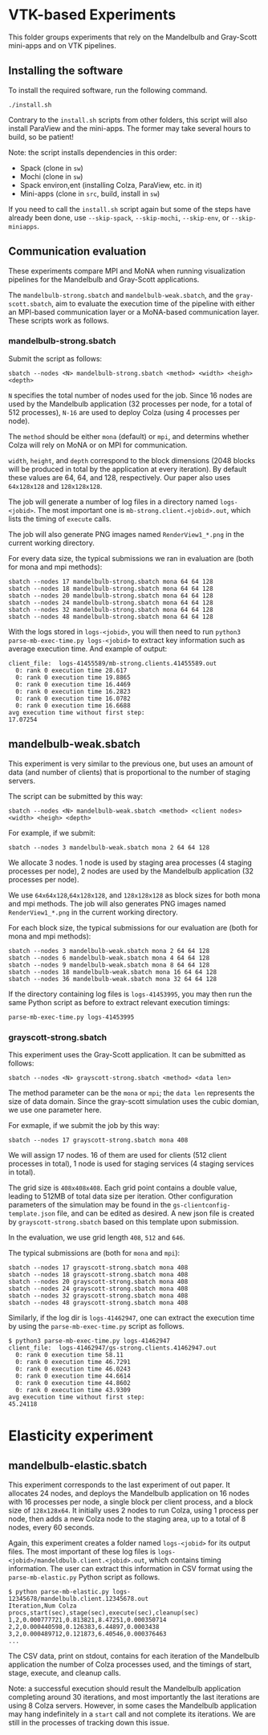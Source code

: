 # VTK-based Experiments

This folder groups experiments that rely on the
Mandelbulb and Gray-Scott mini-apps and on VTK
pipelines.

## Installing the software

To install the required software, run the following command.

```
./install.sh
```

Contrary to the `install.sh` scripts from other folders,
this script will also install ParaView and the mini-apps.
The former may take several hours to build, so be patient!

Note: the script installs dependencies in this order:
- Spack (clone in `sw`)
- Mochi (clone in `sw`)
- Spack environ,ent (installing Colza, ParaView, etc. in it)
- Mini-apps (clone in `src`, build, install in `sw`)

If you need to call the `install.sh` script again but some
of the steps have already been done, use
`--skip-spack`, `--skip-mochi`, `--skip-env`, or `--skip-miniapps`.

## Communication evaluation

These experiments compare MPI and MoNA when running visualization
pipelines for the Mandelbulb and Gray-Scott applications.

The `mandelbulb-strong.sbatch` and `mandelbulb-weak.sbatch`,
and the `gray-scott.sbatch`, aim to evaluate the execution
time of the pipeline with either an MPI-based communication
layer or a MoNA-based communication layer. These scripts
work as follows.

### mandelbulb-strong.sbatch

Submit the script as follows:

```
sbatch --nodes <N> mandelbulb-strong.sbatch <method> <width> <heigh> <depth>
```

`N` specifies the total number of nodes used for the job.
Since 16 nodes are used by the Mandelbulb application
(32 processes per node, for a total of 512 processes), `N-16`
are used to deploy Colza (using 4 processes per node).

The `method` should be either `mona` (default) or `mpi`,
and determins whether Colza will rely on MoNA or on MPI
for communication.

`width`, `height`, and `depth` correspond to the block dimensions
(2048 blocks will be produced in total by the application at
 every iteration). By default these values are 64, 64, and 128,
respectively. Our paper also uses `64x128x128` and `128x128x128`.

The job will generate a number of log files in a directory named `logs-<jobid>`.
The most important one is `mb-strong.client.<jobid>.out`, which lists
the timing of `execute` calls.

The job will also generate PNG images named `RenderView1_*.png` in the
current working directory.

For every data size, the typical submissions we ran in evaluation
are (both for mona and mpi methods):

```
sbatch --nodes 17 mandelbulb-strong.sbatch mona 64 64 128
sbatch --nodes 18 mandelbulb-strong.sbatch mona 64 64 128
sbatch --nodes 20 mandelbulb-strong.sbatch mona 64 64 128
sbatch --nodes 24 mandelbulb-strong.sbatch mona 64 64 128
sbatch --nodes 32 mandelbulb-strong.sbatch mona 64 64 128
sbatch --nodes 48 mandelbulb-strong.sbatch mona 64 64 128
```

With the logs stored in `logs-<jobid>`, you will then need to run
`python3 parse-mb-exec-time.py logs-<jobid>` to extract key information
such as average execution time. And example of output:

```
client_file:  logs-41455589/mb-strong.clients.41455589.out
  0: rank 0 execution time 28.617
  0: rank 0 execution time 19.8865
  0: rank 0 execution time 16.4469
  0: rank 0 execution time 16.2823
  0: rank 0 execution time 16.0782
  0: rank 0 execution time 16.6688
avg execution time without first step:
17.07254
```

## mandelbulb-weak.sbatch

This experiment is very similar to the previous one, but uses
an amount of data (and number of clients) that is proportional
to the number of staging servers.

The script can be submitted by this way:

```
sbatch --nodes <N> mandelbulb-weak.sbatch <method> <client nodes> <width> <heigh> <depth>
```

For example, if we submit:

```
sbatch --nodes 3 mandelbulb-weak.sbatch mona 2 64 64 128
```

We allocate 3 nodes. 1 node is used by staging area processes
(4 staging processes per node), 2 nodes are used by the
Mandelbulb application (32 processes per node).

We use `64x64x128`,`64x128x128`, and `128x128x128` as
block sizes for both mona and mpi methods. The job will also generates
PNG images named `RenderView1_*.png` in the current working directory.

For each block size, the typical submissions for our evaluation are
(both for mona and mpi methods):

```
sbatch --nodes 3 mandelbulb-weak.sbatch mona 2 64 64 128
sbatch --nodes 6 mandelbulb-weak.sbatch mona 4 64 64 128
sbatch --nodes 9 mandelbulb-weak.sbatch mona 8 64 64 128
sbatch --nodes 18 mandelbulb-weak.sbatch mona 16 64 64 128
sbatch --nodes 36 mandelbulb-weak.sbatch mona 32 64 64 128
```

If the directory containing log files is `logs-41453995`,
you may then run the same Python script as before to extract
relevant execution timings:

```
parse-mb-exec-time.py logs-41453995
```

### grayscott-strong.sbatch

This experiment uses the Gray-Scott application.
It can be submitted as follows:

```
sbatch --nodes <N> grayscott-strong.sbatch <method> <data len>
```

The method parameter can be the `mona` or `mpi`;
the `data len` represents the size of data domain.
Since the gray-scott simulation uses the cubic domian, we use one parameter here.

For exmaple, if we submit the job by this way:

```
sbatch --nodes 17 grayscott-strong.sbatch mona 408
```

We will assign 17 nodes. 16 of them are used for clients
(512 client processes in total), 1 node is used for
staging services (4 staging services in total).

The grid size is `408x408x408`. Each grid point contains a
double value, leading to 512MB of total data size per iteration.
Other configuration parameters of the simulation may be found in the
`gs-clientconfig-template.json` file, and can be edited as desired.
A new json file is created by `grayscott-strong.sbatch` based on
this template upon submission.

In the evaluation, we use grid length `408`, `512` and `646`.

The typical submissions are (both for `mona` and `mpi`):

```
sbatch --nodes 17 grayscott-strong.sbatch mona 408
sbatch --nodes 18 grayscott-strong.sbatch mona 408
sbatch --nodes 20 grayscott-strong.sbatch mona 408
sbatch --nodes 24 grayscott-strong.sbatch mona 408
sbatch --nodes 32 grayscott-strong.sbatch mona 408
sbatch --nodes 48 grayscott-strong.sbatch mona 408
```

Similarly, if the log dir is `logs-41462947`,
one can extract the execution time by using the `parse-mb-exec-time.py`
script as follows.

```
$ python3 parse-mb-exec-time.py logs-41462947
client_file:  logs-41462947/gs-strong.clients.41462947.out
  0: rank 0 execution time 58.11
  0: rank 0 execution time 46.7291
  0: rank 0 execution time 46.0243
  0: rank 0 execution time 44.6614
  0: rank 0 execution time 44.8602
  0: rank 0 execution time 43.9309
avg execution time without first step:
45.24118
```

# Elasticity experiment

## mandelbulb-elastic.sbatch

This experiment corresponds to the last experiment of out paper.
It allocates 24 nodes, and deploys the Mandelbulb application on
16 nodes with 16 processes per node, a single block per client
process, and a block size of `128x128x64`. It initially uses
2 nodes to run Colza, using 1 process per node, then adds a
new Colza node to the staging area, up to a total of 8 nodes,
every 60 seconds.

Again, this experiment creates a folder named `logs-<jobid>`
for its output files. The most important of these log files
is `logs-<jobid>/mandeldbulb.client.<jobid>.out`, which contains
timing information. The user can extract this information
in CSV format using the `parse-mb-elastic.py` Python script
as follows.

```
$ python parse-mb-elastic.py logs-12345678/mandelbulb.client.12345678.out
Iteration,Num Colza procs,start(sec),stage(sec),execute(sec),cleanup(sec)
1,2,0.000777721,0.813821,8.47251,0.000350714
2,2,0.000440598,0.126383,6.44897,0.0003438
3,2,0.000489712,0.121873,6.40546,0.000376463
...
```

The CSV data, print on stdout, contains for each iteration of
the Mandelbulb application the number of Colza processes used,
and the timings of start, stage, execute, and cleanup calls.

Note: a successful execution should result the Mandelbulb
application completing around 30 iterations, and most importantly
the last iterations are using 8 Colza servers. However, in some cases
the Mandelbulb application may hang indefinitely in a `start` call
and not complete its iterations. We are still in the processes of
tracking down this issue.
